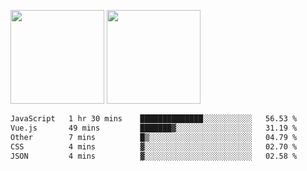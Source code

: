 <img src="https://github-readme-stats.vercel.app/api?username=Dream4ever&count_private=true&show_icons=true&theme=tokyonight" height="150" /> <img src="https://github-readme-stats.vercel.app/api/top-langs/?username=Dream4ever&count_private=true&show_icons=true&theme=tokyonight&langs_count=5&layout=compact" height="150" />

<!--START_SECTION:waka-->

```txt
JavaScript   1 hr 30 mins    ██████████████░░░░░░░░░░░   56.53 %
Vue.js       49 mins         ███████▓░░░░░░░░░░░░░░░░░   31.19 %
Other        7 mins          █▒░░░░░░░░░░░░░░░░░░░░░░░   04.79 %
CSS          4 mins          ▓░░░░░░░░░░░░░░░░░░░░░░░░   02.70 %
JSON         4 mins          ▓░░░░░░░░░░░░░░░░░░░░░░░░   02.58 %
```

<!--END_SECTION:waka-->
